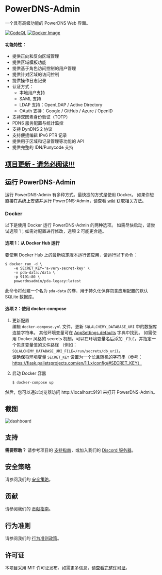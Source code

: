 # PowerDNS-Admin

一个具有高级功能的 PowerDNS Web 界面。

[![CodeQL](https://github.com/PowerDNS-Admin/PowerDNS-Admin/actions/workflows/codeql-analysis.yml/badge.svg?branch=master)](https://github.com/PowerDNS-Admin/PowerDNS-Admin/actions/workflows/codeql-analysis.yml)
[![Docker Image](https://github.com/PowerDNS-Admin/PowerDNS-Admin/actions/workflows/build-and-publish.yml/badge.svg?branch=master)](https://github.com/PowerDNS-Admin/PowerDNS-Admin/actions/workflows/build-and-publish.yml)

#### 功能特性：

- 提供正向和反向区域管理
- 提供区域模板功能
- 提供基于角色访问控制的用户管理
- 提供针对区域的访问控制
- 提供操作日志记录
- 认证方式：
  - 本地用户支持
  - SAML 支持
  - LDAP 支持：OpenLDAP / Active Directory
  - OAuth 支持：Google / GitHub / Azure / OpenID
- 支持双因素身份验证（TOTP）
- PDNS 服务配置与统计监控
- 支持 DynDNS 2 协议
- 支持便捷编辑 IPv6 PTR 记录
- 提供用于区域和记录管理等功能的 API
- 提供完整的 IDN/Punycode 支持

## [项目更新 - 请务必阅读!!!](https://github.com/PowerDNS-Admin/PowerDNS-Admin/discussions/1708)

## 运行 PowerDNS-Admin

运行 PowerDNS-Admin 有多种方式。最快捷的方式是使用 Docker。
如果你想直接在系统上安装并运行 PowerDNS-Admin，请查看
[wiki](https://github.com/PowerDNS-Admin/PowerDNS-Admin/blob/master/docs/wiki/) 获取相关方法。

### Docker

以下是使用 Docker 运行 PowerDNS-Admin 的两种选项。
如需尽快启动，请尝试选项 1；如需对配置进行修改，选项 2 可能更合适。

#### 选项 1：从 Docker Hub 运行

要使用 Docker Hub 上的最新稳定版本运行该应用，请运行以下命令：

```
$ docker run -d \
    -e SECRET_KEY='a-very-secret-key' \
    -v pda-data:/data \
    -p 9191:80 \
    powerdnsadmin/pda-legacy:latest
```

此命令将创建一个名为 `pda-data` 的卷，用于持久化保存包含应用配置的默认 SQLite 数据库。

#### 选项 2：使用 docker-compose

1. 更新配置  
   编辑 `docker-compose.yml` 文件，更新 `SQLALCHEMY_DATABASE_URI` 中的数据库连接字符串。
   其他环境变量可在 [AppSettings.defaults](https://github.com/PowerDNS-Admin/PowerDNS-Admin/blob/master/powerdnsadmin/lib/settings.py) 字典中找到。
   如需使用 Docker 风格的 secrets 机制，可以在环境变量名后添加 `_FILE`，并指定一个包含变量值的文件路径
   （例如：`SQLALCHEMY_DATABASE_URI_FILE=/run/secrets/db_uri`）。  
   请确保将环境变量 `SECRET_KEY` 设置为一个长且随机的字符串（参考：https://flask.palletsprojects.com/en/1.1.x/config/#SECRET_KEY）

2. 启动 Docker 容器
   ```
   $ docker-compose up
   ```

然后，您可以通过浏览器访问 http://localhost:9191 来打开 PowerDNS-Admin。

## 截图

![dashboard](docs/screenshots/dashboard.png)

## 支持

**需要帮助？** 请参考项目的
[支持指南](https://github.com/PowerDNS-Admin/PowerDNS-Admin/blob/master/.github/SUPPORT.md)，或加入我们的
[Discord 服务器](https://discord.powerdnsadmin.org)。

## 安全策略

请参阅我们的 [安全策略](https://github.com/PowerDNS-Admin/PowerDNS-Admin/blob/master/SECURITY.md)。

## 贡献

请参阅我们的 [贡献指南](https://github.com/PowerDNS-Admin/PowerDNS-Admin/blob/master/docs/CONTRIBUTING.md)。

## 行为准则

请参阅我们的 [行为准则政策](https://github.com/PowerDNS-Admin/PowerDNS-Admin/blob/master/docs/CODE_OF_CONDUCT.md)。

## 许可证

本项目采用 MIT 许可证发布。如需更多信息，请[查看完整许可证](https://github.com/PowerDNS-Admin/PowerDNS-Admin/blob/master/LICENSE)。